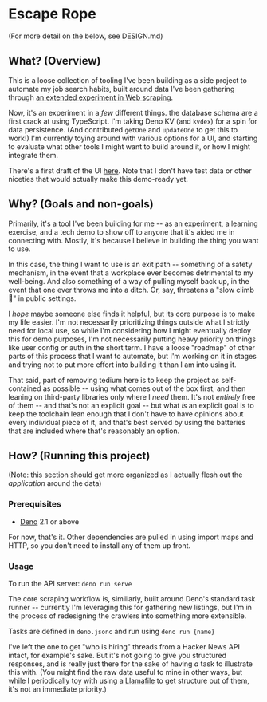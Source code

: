 # Escape Rope

(For more detail on the below, see DESIGN.md)

## What? (Overview)

This is a loose collection of tooling I've been building as a side project to
automate my job search habits, built around data I've been gathering through
[an extended experiment in Web scraping](https://bhmt.dev/blog/scraping).

Now, it's an experiment in a _few_ different things. the database schema are a
first crack at using TypeScript. I'm taking Deno KV (and `kvdex`) for a spin for
data persistence. (And contributed `getOne` and `updateOne` to get this to
work!) I'm currently toying around with various options for a UI, and starting
to evaluate what other tools I might want to build around it, or how I might
integrate them.

There's a first draft of the UI
[here](https://github.com/chaosharmonic/escape-rope-ui). Note that I don't have
test data or other niceties that would actually make this demo-ready yet.

## Why? (Goals and non-goals)

Primarily, it's a tool I've been building for me -- as an experiment, a learning
exercise, and a tech demo to show off to anyone that it's aided me in connecting
with. Mostly, it's because I believe in building the thing you want to use.

In this case, the thing I want to use is an exit path -- something of a safety
mechanism, in the event that a workplace ever becomes detrimental to my
well-being. And also something of a way of pulling myself back up, in the event
that one ever throws me into a ditch. Or, say, threatens a "slow climb 🧗" in
public settings.

I _hope_ maybe someone else finds it helpful, but its core purpose is to make my
life easier. I'm not necessarily prioritizing things outside what I strictly
need for local use, so while I'm considering how I might eventually deploy this
for demo purposes, I'm not necessarily putting heavy priority on things like
user config or auth in the short term. I have a loose "roadmap" of other parts
of this process that I want to automate, but I'm working on it in stages and
trying not to put more effort into building it than I am into using it.

That said, part of removing tedium here is to keep the project as self-contained
as possible -- using what comes out of the box first, and then leaning on
third-party libraries only where I _need_ them. It's not _entirely_ free of them
-- and that's not an explicit goal -- but what _is_ an explicit goal is to keep
the toolchain lean enough that I don't have to have opinions about every
individual piece of it, and that's best served by using the batteries that are
included where that's reasonably an option.

## How? (Running this project)

(Note: this section should get more organized as I actually flesh out the
_application_ around the data)

### Prerequisites

- [Deno](https://deno.com/) 2.1 or above

For now, that's it. Other dependencies are pulled in using import maps and HTTP,
so you don't need to install any of them up front.

### Usage

To run the API server: `deno run serve`

The core scraping workflow is, similiarly, built around Deno's standard task
runner -- currently I'm leveraging this for gathering new listings, but I'm in
the process of redesigning the crawlers into something more extensible.

Tasks are defined in `deno.jsonc` and run using `deno run {name}`

I've left the one to get "who is hiring" threads from a Hacker News API intact,
for example's sake. But it's not going to give you structured responses, and is
really just there for the sake of having _a_ task to illustrate this with. (You
might find the raw data useful to mine in other ways, but while I periodically
toy with using a [Llamafile](https://github.com/mozilla-ocho/llamafile) to get
structure out of them, it's not an immediate priority.)
